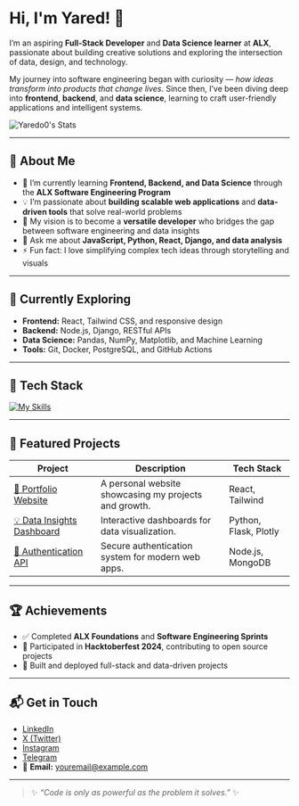 # Hi, I'm Yared! 👋  

I’m an aspiring **Full-Stack Developer** and **Data Science learner** at **ALX**, passionate about building creative solutions and exploring the intersection of data, design, and technology.  

My journey into software engineering began with curiosity — *how ideas transform into products that change lives*. Since then, I’ve been diving deep into **frontend**, **backend**, and **data science**, learning to craft user-friendly applications and intelligent systems.  

![Yaredo0's Stats](https://github-readme-stats.vercel.app/api?username=Yaredo0&theme=vue-dark&show_icons=true&hide_border=true&count_private=true)

---

## 🚀 About Me  

- 🌱 I’m currently learning **Frontend, Backend, and Data Science** through the **ALX Software Engineering Program**  
- 💡 I’m passionate about **building scalable web applications** and **data-driven tools** that solve real-world problems  
- 🎯 My vision is to become a **versatile developer** who bridges the gap between software engineering and data insights  
- 💬 Ask me about **JavaScript, Python, React, Django, and data analysis**  
- ⚡ Fun fact: I love simplifying complex tech ideas through storytelling and visuals  

---

## 🧠 Currently Exploring  

- **Frontend:** React, Tailwind CSS, and responsive design  
- **Backend:** Node.js, Django, RESTful APIs  
- **Data Science:** Pandas, NumPy, Matplotlib, and Machine Learning  
- **Tools:** Git, Docker, PostgreSQL, and GitHub Actions  

---

## 🧰 Tech Stack  

[![My Skills](https://skillicons.dev/icons?i=js,html,css,python,react,redux,nodejs,express,django,tailwind,postgres,mongodb,git,github,figma)](https://skillicons.dev)

---

## 🧩 Featured Projects  

| Project | Description | Tech Stack |
|----------|--------------|-------------|
| [📘 Portfolio Website](#) | A personal website showcasing my projects and growth. | React, Tailwind |
| [💡 Data Insights Dashboard](#) | Interactive dashboards for data visualization. | Python, Flask, Plotly |
| [🔐 Authentication API](#) | Secure authentication system for modern web apps. | Node.js, MongoDB |

---

## 🏆 Achievements  

- ✅ Completed **ALX Foundations** and **Software Engineering Sprints**  
- 🌟 Participated in **Hacktoberfest 2024**, contributing to open source projects  
- 🧠 Built and deployed full-stack and data-driven projects  

---

## 📬 Get in Touch  

- [LinkedIn](https://www.linkedin.com/in/yared-aysheshim)  
- [X (Twitter)](https://x.com/)  
- [Instagram](https://www.instagram.com/)  
- [Telegram](https://t.me/yourusername)  
- 📧 **Email:** youremail@example.com  

---

> ✨ *“Code is only as powerful as the problem it solves.”* ✨
